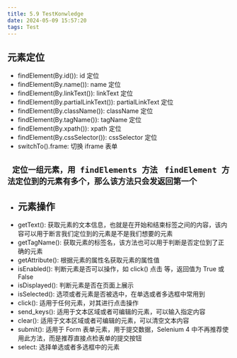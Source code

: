 ```yaml
---
title: 5.9 TestKonwledge
date: 2024-05-09 15:57:20
tags: Test
---
```


## 元素定位
- findElement(By.id()): id 定位
- findElement(By.name()): name 定位
- findElement(By.linkText()): linkText 定位
- findElement(By.partialLinkText()): partialLinkText 定位
- findElement(By.className()): className 定位
- findElement(By.tagName()): tagName 定位
- findElement(By.xpath()): xpath 定位
- findElement(By.cssSelector()): cssSelector 定位
- switchTo().frame: 切换 iframe 表单

` 定位一组元素，用 findElements 方法`
` findElement 方法定位到的元素有多个，那么该方法只会发返回第一个`
---

- ## 元素操作
- getText(): 获取元素的文本信息，也就是在开始和结束标签之间的内容，该内容可以用于断言我们定位到的元素是不是我们想要的元素
- getTagName(): 获取元素的标签名，该方法也可以用于判断是否定位到了正确的元素
- getAttribute(): 根据元素的属性名获取元素的属性值
- isEnabled(): 判断元素是否可以操作，如 click() 点击 等，返回值为 True 或 False
- isDisplayed(): 判断元素是否在页面上展示
- isSelected(): 选项或者元素是否被选中，在单选或者多选框中常用到
- click(): 适用于任何元素，对其进行点击操作
- send_keys(): 适用于文本区域或者可编辑的元素，可以输入指定内容
- clear(): 适用于文本区域或者可编辑的元素，可以清空文本内容
- submit(): 适用于 Form 表单元素，用于提交数据，Selenium 4 中不再推荐使用此方法，而是推荐直接点检表单的提交按钮
- select: 选择单选或者多选框中的元素